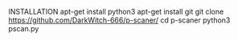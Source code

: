 INSTALLATION
apt-get install python3
apt-get install git
git clone https://github.com/DarkWitch-666/p-scaner/
cd p-scaner
python3 pscan.py
